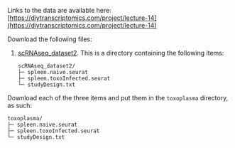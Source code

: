 Links to the data are available here: [https://diytranscriptomics.com/project/lecture-14](https://diytranscriptomics.com/project/lecture-14)

Download the following files:

1. [scRNAseq_dataset2](_https://drive.google.com/drive/folders/1SEEr70W6D9itvVaLfEXuRVWqyj_Gribc_). This is a directory containing the following items:

	```
	scRNAseq_dataset2/
	├─ spleen.naive.seurat
	├─ spleen.toxoInfected.seurat
	└─ studyDesign.txt
	```

Download each of the three items and put them in the `toxoplasma` directory, as such:

```
toxoplasma/
├─ spleen.naive.seurat
├─ spleen.toxoInfected.seurat
└─ studyDesign.txt
```
